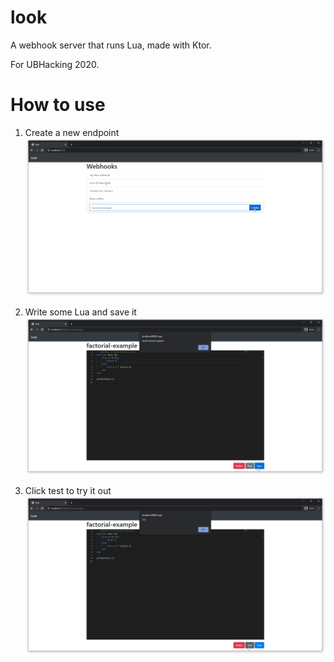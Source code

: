 # look

A webhook server that runs Lua, made with Ktor.

For UBHacking 2020.

# How to use

1. Create a new endpoint
   ![Step 1](docs/step1.png)

2. Write some Lua and save it
   ![Step 2](docs/step2.png)
   
3. Click test to try it out
   ![Step 3](docs/step3.png)
